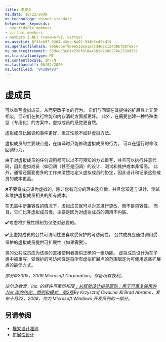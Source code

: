 ```yaml
---
title: 虚成员
ms.date: 10/22/2008
ms.technology: dotnet-standard
helpviewer_keywords:
- overridable members
- virtual members
- members [.NET Framework], virtual
ms.assetid: 8ff4eb97-0364-43ec-8a02-934b5cd94d19
ms.openlocfilehash: 9eb6cbef969e51dee1a72d402c124d06f08fe5c4
ms.sourcegitcommit: 33deec3e814238fb18a49b2a7e89278e27888291
ms.translationtype: MT
ms.contentlocale: zh-CN
ms.lasthandoff: 06/02/2020
ms.locfileid: "84288493"
---
```

# <a name="virtual-members"></a>虚成员
可以重写虚拟成员，从而更改子类的行为。 它们与回调在其提供的扩展性上非常相似，但它们在执行性能和内存消耗方面都更好。 此外，在需要创建一种特殊类型（专用化）的方案中，虚拟成员的感觉更自然。

 虚拟成员比回调和事件更好，但其性能不如非虚拟方法。

 虚拟成员的主要缺点是，在编译时只能修改虚拟成员的行为。 可以在运行时修改回调行为。

 由于对虚拟成员的任何调用都可以以不可预知的方式重写，并且可以执行任意代码，因此虚拟成员（如回调（甚至是回调）的设计、测试和维护成本非常高。 此外，通常还需要更多的工作来清楚地定义虚拟成员的协定，因此设计和记录这些成员的成本更高。

 ❌不要将成员设为虚拟的，除非您有充分的理由这样做，并且您知道与设计、测试和维护虚拟成员相关的所有成本。

 在无需中断兼容性的情况下，虚拟成员就可以对其进行更改，而不是包容性。 而且，它们比非虚拟成员慢，主要是因为对虚拟成员的调用不内联。

 ✔️考虑将扩展性限制为仅绝对必要的。

 ✔️比虚拟成员的公共可访问性更喜欢受保护的可访问性。 公共成员应通过调用受保护的虚拟成员提供可扩展性（如果需要）。

 类的公共成员应为该类的直接使用者提供正确的一组功能。 虚拟成员设计为在子类中被重写，受保护的可访问性是将所有虚拟扩展点的范围限定为可使用这些扩展点的最佳方式。

 *部分©2005，2009 Microsoft Corporation。保留所有权利。*

 *皮尔逊教育，Inc. 的经许可重印权限[：从框架设计指导原则：用于可重复使用的 .Net 库的约定、惯例和模式、第2版](https://www.informit.com/store/framework-design-guidelines-conventions-idioms-and-9780321545619)By Krzysztof Cwalina 和 Brad Abrams，发布十月22，2008，作为 Microsoft Windows 开发系列的一部分。*

## <a name="see-also"></a>另请参阅

- [框架设计准则](index.md)
- [扩展性设计](designing-for-extensibility.md)
